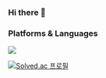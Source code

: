 ### Hi there 👋

### Platforms & Languages

<img src="https://img.shields.io/badge/Python-3776AB?style=flat-square&logo=Python&logoColor=white"/>

[![Solved.ac 프로필](http://mazassumnida.wtf/api/v2/generate_badge?boj=qndjd)](https://solved.ac/qndjd/)

<!--
**rohmantique/rohmantique** is a ✨ _special_ ✨ repository because its `README.md` (this file) appears on your GitHub profile.

Here are some ideas to get you started:

- 🔭 I’m currently working on ...
- 🌱 I’m currently learning ...
- 👯 I’m looking to collaborate on ...
- 🤔 I’m looking for help with ...
- 💬 Ask me about ...
- 📫 How to reach me: ...
- 😄 Pronouns: ...
- ⚡ Fun fact: ...
-->


